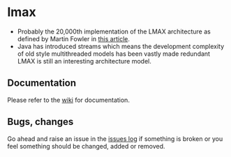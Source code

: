# lmax
* Probably the 20,000th implementation of the LMAX architecture as defined by Martin Fowler in [this article](https://martinfowler.com/articles/lmax.html).
* Java has introduced streams which means the development complexity of old style multithreaded models has been vastly made redundant LMAX is still an interesting architecture model.

## Documentation
Please refer to the [wiki](https://github.com/ferng/lmax/wiki) for documentation.

## Bugs, changes
Go ahead and raise an issue in the [issues log](https://github.com/ferng/lmax/issues) if something is broken or you feel something should be changed, added or removed.
